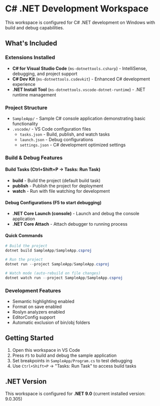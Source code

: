 # C# .NET Development Workspace

This workspace is configured for C# .NET development on Windows with build and debug capabilities.

## What's Included

### Extensions Installed
- **C# for Visual Studio Code** (`ms-dotnettools.csharp`) - IntelliSense, debugging, and project support
- **C# Dev Kit** (`ms-dotnettools.csdevkit`) - Enhanced C# development experience
- **.NET Install Tool** (`ms-dotnettools.vscode-dotnet-runtime`) - .NET runtime management

### Project Structure
- `SampleApp/` - Sample C# console application demonstrating basic functionality
- `.vscode/` - VS Code configuration files
  - `tasks.json` - Build, publish, and watch tasks
  - `launch.json` - Debug configurations
  - `settings.json` - C# development optimized settings

### Build & Debug Features

#### Build Tasks (Ctrl+Shift+P → Tasks: Run Task)
- **build** - Build the project (default build task)
- **publish** - Publish the project for deployment
- **watch** - Run with file watching for development

#### Debug Configurations (F5 to start debugging)
- **.NET Core Launch (console)** - Launch and debug the console application
- **.NET Core Attach** - Attach debugger to running process

#### Quick Commands
```powershell
# Build the project
dotnet build SampleApp/SampleApp.csproj

# Run the project
dotnet run --project SampleApp/SampleApp.csproj

# Watch mode (auto-rebuild on file changes)
dotnet watch run --project SampleApp/SampleApp.csproj
```

### Development Features
- Semantic highlighting enabled
- Format on save enabled
- Roslyn analyzers enabled
- EditorConfig support
- Automatic exclusion of bin/obj folders

## Getting Started
1. Open this workspace in VS Code
2. Press `F5` to build and debug the sample application
3. Set breakpoints in `SampleApp/Program.cs` to test debugging
4. Use `Ctrl+Shift+P` → "Tasks: Run Task" to access build tasks

## .NET Version
This workspace is configured for **.NET 9.0** (current installed version: 9.0.305)
